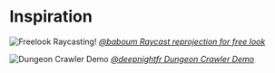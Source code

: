 # Inspiration

![Freelook Raycasting!](.media/reproject-raycast.gif)
*[@baboum Raycast reprojection for free look](https://twitter.com/sbbls/status/1565036704422973440)*

![Dungeon Crawler Demo](.media/dungeon-crawler-deepnightfr.gif)
*[@deepnightfr Dungeon Crawler Demo](https://twitter.com/deepnightfr/status/1567960529058107393)*